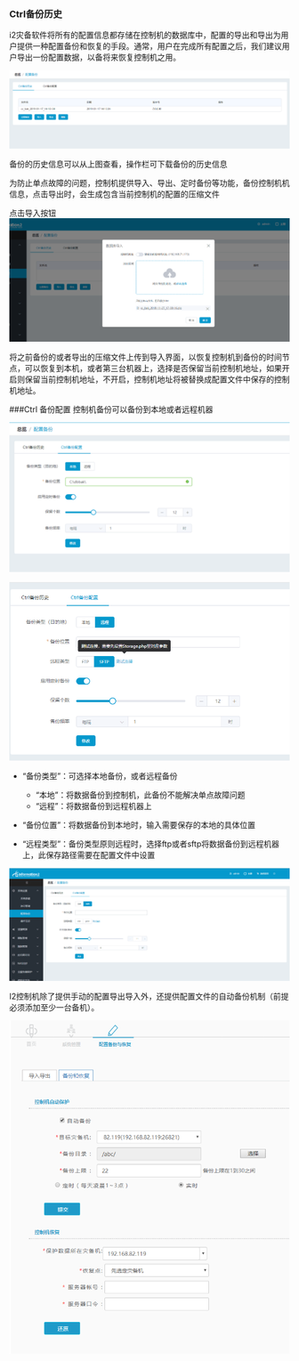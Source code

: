 ### Ctrl备份历史

i2灾备软件将所有的配置信息都存储在控制机的数据库中，配置的导出和导出为用户提供一种配置备份和恢复的手段。通常，用户在完成所有配置之后，我们建议用户导出一份配置数据，以备将来恢复控制机之用。

![](/assets/V7.1.2019011709.png)

备份的历史信息可以从上图查看，操作栏可下载备份的历史信息

为防止单点故障的问题，控制机提供导入、导出、定时备份等功能，备份控制机机信息，点击导出时，会生成包含当前控制机的配置的压缩文件

点击导入按钮
![](/assets/V7.1.2019011707.png)

将之前备份的或者导出的压缩文件上传到导入界面，以恢复控制机到备份的时间节点，可以恢复到本机，或者第三台机器上，选择是否保留当前控制机地址，如果开启则保留当前控制机地址，不开启，控制机地址将被替换成配置文件中保存的控制机地址。



###Ctrl 备份配置
控制机备份可以备份到本地或者远程机器

![](/assets/V7.1.2019011708.png)

![](/assets/V7.1.2019011710.png)


* “备份类型”：可选择本地备份，或者远程备份
    * “本地”：将数据备份到控制机，此备份不能解决单点故障问题
    * “远程”：将数据备份到远程机器上

* “备份位置”：将数据备份到本地时，输入需要保存的本地的具体位置
* “远程类型”：备份类型原则远程时，选择ftp或者sftp将数据备份到远程机器上，此保存路径需要在配置文件中设置

![](/assets/V7.1.2019011706.png)



I2控制机除了提供手动的配置导出导入外，还提供配置文件的自动备份机制（前提必须添加至少一台备机）。

![](/assets/V6.121443.png)

